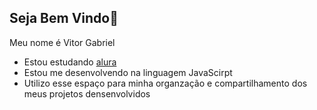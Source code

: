 ## Seja Bem Vindo👋

Meu nome é Vitor Gabriel

- Estou estudando [alura](https://www.alura.com.br)
- Estou me desenvolvendo na linguagem JavaScirpt
- Utilizo esse espaço para minha organzação e compartilhamento dos meus projetos densenvolvidos
